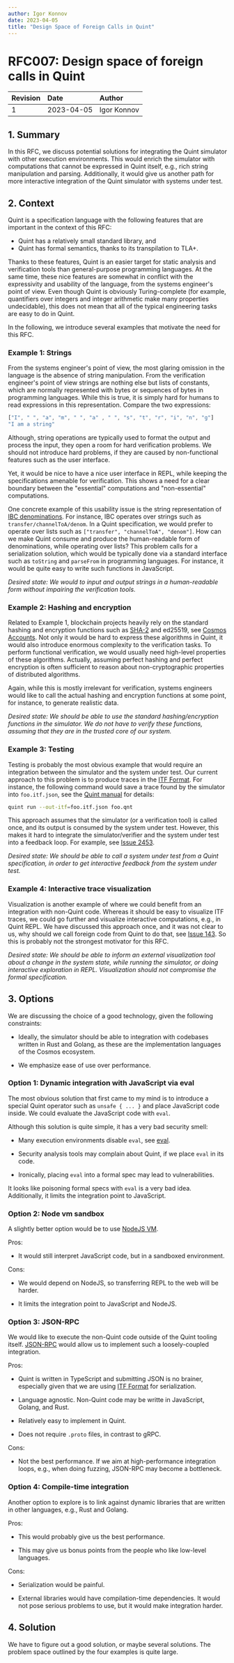 ```yaml
---
author: Igor Konnov
date: 2023-04-05
title: "Design Space of Foreign Calls in Quint"
---
```


# RFC007: Design space of foreign calls in Quint

| Revision | Date       | Author           |
| :------- | :--------- | :--------------- |
| 1        | 2023-04-05 | Igor Konnov      |

## 1. Summary

In this RFC, we discuss potential solutions for integrating the Quint simulator
with other execution environments. This would enrich the simulator with
computations that cannot be expressed in Quint itself, e.g., rich string
manipulation and parsing. Additionally, it would give us another path for more
interactive integration of the Quint simulator with systems under test.

## 2. Context

Quint is a specification language with the following features that are important
in the context of this RFC:

 - Quint has a relatively small standard library, and
 - Quint has formal semantics, thanks to its transpilation to TLA+.

Thanks to these features, Quint is an easier target for static analysis and
verification tools than general-purpose programming languages. At the same time,
these nice features are somewhat in conflict with the expressivity and usability
of the language, from the systems engineer's point of view. Even though Quint is
obviously Turing-complete (for example, quantifiers over integers and integer
arithmetic make many properties undecidable), this does not mean that all of the
typical engineering tasks are easy to do in Quint.

In the following, we introduce several examples that motivate the need for this
RFC.

### Example 1: Strings

From the systems engineer's point of view, the most glaring omission in the
language is the absence of string manipulation. From the verification engineer's
point of view strings are nothing else but lists of constants, which are
normally represented with bytes or sequences of bytes in programming languages.
While this is true, it is simply hard for humans to read expressions in this
representation. Compare the two expressions:

```js
["I", " ", "a", "m", " ", "a" , " ", "s", "t", "r", "i", "n", "g"]
"I am a string"
```

Although, string operations are typically used to format the output and process
the input, they open a room for hard verification problems. We should not
introduce hard problems, if they are caused by non-functional features such as
the user interface.

Yet, it would be nice to have a nice user interface in REPL, while keeping the
specifications amenable for verification. This shows a need for a clear
boundary between the "essential" computations and "non-essential" computations.

One concrete example of this usability issue is the string representation of
[IBC denominations][]. For instance, IBC operates over strings such as
`transfer/channelToA/denom`. In a Quint specification, we would prefer to
operate over lists such as `["transfer", "channelToA", "denom"]`. How can we
make Quint consume and produce the human-readable form of denominations, while
operating over lists? This problem calls for a serialization solution, which
would be typically done via a standard interface such as `toString` and
`parseFrom` in programming languages. For instance, it would be quite easy to
write such functions in JavaScript.

*Desired state: We would to input and output strings in a human-readable
form without impairing the verification tools.*

### Example 2: Hashing and encryption

Related to Example 1, blockchain projects heavily rely on the standard hashing
and encryption functions such as [SHA-2][] and ed25519, see [Cosmos Accounts][].
Not only it would be hard to express these algorithms in Quint, it would also
introduce enormous complexity to the verification tasks. To perform functional
verification, we would usually need high-level properties of these algorithms.
Actually, assuming perfect hashing and perfect encryption is often sufficient to
reason about non-cryptographic properties of distributed algorithms.

Again, while this is mostly irrelevant for verification, systems engineers
would like to call the actual hashing and encryption functions at some point,
for instance, to generate realistic data.

*Desired state: We should be able to use the standard hashing/encryption
functions in the simulator. We do not have to verify these functions, assuming
that they are in the trusted core of our system.*

### Example 3: Testing

Testing is probably the most obvious example that would require an integration
between the simulator and the system under test. Our current approach to this
problem is to produce traces in the [ITF Format][]. For instance, the following
command would save a trace found by the simulator into `foo.itf.json`, see
the [Quint manual][] for details:

```sh
quint run --out-itf=foo.itf.json foo.qnt
```

This approach assumes that the simulator (or a verification tool) is called
once, and its output is consumed by the system under test. However, this makes
it hard to integrate the simulator/verifier and the system under test into a
feedback loop. For example, see [Issue 2453][].

*Desired state: We should be able to call a system under test from a Quint
specification, in order to get interactive feedback from the system under test.*

### Example 4: Interactive trace visualization

Visualization is another example of where we could benefit from an integration
with non-Quint code. Whereas it should be easy to visualize ITF traces, we could
go further and visualize interactive computations, e.g., in Quint REPL.  We have
discussed this approach once, and it was not clear to us, why should we call
foreign code from Quint to do that, see [Issue 143][]. So this is probably not
the strongest motivator for this RFC.

*Desired state: We should be able to inform an external visualization tool
about a change in the system state, while running the simulator, or doing
interactive exploration in REPL. Visualization should not compromise the
formal specification.*

## 3. Options

We are discussing the choice of a good technology, given the following
constraints:

 - Ideally, the simulator should be able to integration with codebases
   written in Rust and Golang, as these are the implementation languages
   of the Cosmos ecosystem.

 - We emphasize ease of use over performance.

### Option 1: Dynamic integration with JavaScript via eval

The most obvious solution that first came to my mind is to introduce a special
Quint operator such as `unsafe { ... }` and place JavaScript code inside.  We
could evaluate the JavaScript code with `eval`.

Although this solution is quite simple, it has a very bad security smell:

 - Many execution environments disable `eval`, see [eval][].
 
 - Security analysis tools may complain about Quint, if we place `eval` in its
 code.

 - Ironically, placing `eval` into a formal spec may lead to vulnerabilities.

It looks like poisoning formal specs with `eval` is a very bad idea.
Additionally, it limits the integration point to JavaScript.

### Option 2: Node vm sandbox

A slightly better option would be to use [NodeJS VM][].

Pros:

 - It would still interpret JavaScript code, but in a sandboxed environment.

Cons:

 - We would depend on NodeJS, so transferring REPL to the web will be harder.

 - It limits the integration point to JavaScript and NodeJS.
 
### Option 3: JSON-RPC

We would like to execute the non-Quint code outside of the Quint tooling itself.
[JSON-RPC][] would allow us to implement such a loosely-coupled integration.

Pros:

 - Quint is written in TypeScript and submitting JSON is no brainer, especially
   given that we are using [ITF Format][] for serialization.

 - Language agnostic. Non-Quint code may be writte in JavaScript, Golang, and
 Rust.

 - Relatively easy to implement in Quint.

 - Does not require `.proto` files, in contrast to gRPC.

Cons:

 - Not the best performance. If we aim at high-performance integration loops,
   e.g., when doing fuzzing, JSON-RPC may become a bottleneck.
 
### Option 4: Compile-time integration

Another option to explore is to link against dynamic libraries that are written
in other languages, e.g., Rust and Golang.

Pros:

 - This would probably give us the best performance.

 - This may give us bonus points from the people who like low-level languages.

Cons:

 - Serialization would be painful.

 - External libraries would have compilation-time dependencies. It would not
   pose serious problems to use, but it would make integration harder.

## 4. Solution

We have to figure out a good solution, or maybe several solutions.  The problem
space outlined by the four examples is quite large.


[IBC denominations]: https://github.com/cosmos/ibc/blob/main/spec/app/ics-020-fungible-token-transfer/README.md#data-structures
[SHA-2]: https://en.wikipedia.org/wiki/SHA-2
[Cosmos Accounts]: https://docs.cosmos.network/v0.45/basics/accounts.html#signatures
[ITF Format]: https://apalache-mc.org/docs/adr/015adr-trace.html
[Quint manual]: /docs/quint
[Issue 2453]: https://github.com/apalache-mc/apalache/issues/2453
[Issue 143]: https://github.com/informalsystems/quint/issues/143
[eval]: https://developer.mozilla.org/en-US/docs/Web/JavaScript/Reference/Global_Objects/eval
[NodeJS VM]: https://nodejs.org/api/vm.html
[JSON-RPC]: https://en.wikipedia.org/wiki/JSON-RPC#Implementations
